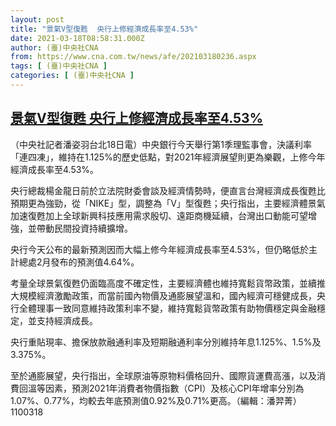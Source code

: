 ```yaml
---
layout: post
title: "景氣V型復甦  央行上修經濟成長率至4.53%"
date: 2021-03-18T08:58:31.000Z
author: (臺)中央社CNA
from: https://www.cna.com.tw/news/afe/202103180236.aspx
tags: [ (臺)中央社CNA ]
categories: [ (臺)中央社CNA ]
---
```

<!--1616057911000-->
[景氣V型復甦  央行上修經濟成長率至4.53%](https://www.cna.com.tw/news/afe/202103180236.aspx)
------

<div>
<div></div><div class="paragraph"><p>（中央社記者潘姿羽台北18日電）中央銀行今天舉行第1季理監事會，決議利率「連四凍」，維持在1.125%的歷史低點，對2021年經濟展望則更為樂觀，上修今年經濟成長率至4.53%。</p><p>央行總裁楊金龍日前於立法院財委會談及經濟情勢時，便直言台灣經濟成長復甦比預期更為強勁，從「NIKE」型，調整為「V」型復甦；央行指出，主要經濟體景氣加速復甦加上全球新興科技應用需求殷切、遠距商機延續，台灣出口動能可望增強，並帶動民間投資持續擴增。</p><p>央行今天公布的最新預測因而大幅上修今年經濟成長率至4.53%，但仍略低於主計總處2月發布的預測值4.64%。</p><p>考量全球景氣復甦仍面臨高度不確定性，主要經濟體也維持寬鬆貨幣政策，並續推大規模經濟激勵政策，而當前國內物價及通膨展望溫和，國內經濟可穩健成長，央行全體理事一致同意維持政策利率不變，維持寬鬆貨幣政策有助物價穩定與金融穩定，並支持經濟成長。</p><p>央行重貼現率、擔保放款融通利率及短期融通利率分別維持年息1.125%、1.5%及3.375%。</p><p>至於通膨展望，央行指出，全球原油等原物料價格回升、國際貨運費高漲，以及消費回溫等因素，預測2021年消費者物價指數（CPI）及核心CPI年增率分別為1.07%、0.77%，均較去年底預測值0.92%及0.71%更高。（編輯：潘羿菁）1100318</p></div>
</div>
